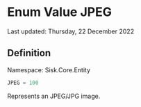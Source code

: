 # Enum Value JPEG
Last updated: Thursday, 22 December 2022

## Definition
Namespace: Sisk.Core.Entity

```csharp
JPEG = 100
```

Represents an JPEG/JPG image.

